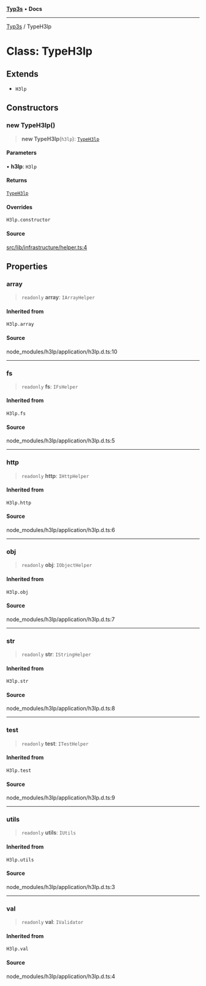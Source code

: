 [**Typ3s**](../README.md) • **Docs**

***

[Typ3s](../README.md) / TypeH3lp

# Class: TypeH3lp

## Extends

- `H3lp`

## Constructors

### new TypeH3lp()

> **new TypeH3lp**(`h3lp`): [`TypeH3lp`](TypeH3lp.md)

#### Parameters

• **h3lp**: `H3lp`

#### Returns

[`TypeH3lp`](TypeH3lp.md)

#### Overrides

`H3lp.constructor`

#### Source

[src/lib/infrastructure/helper.ts:4](https://github.com/data7expressions/typ3s/blob/0909ee19af27c380ec4b1564fafb2fe2d0d68d8d/src/lib/infrastructure/helper.ts#L4)

## Properties

### array

> `readonly` **array**: `IArrayHelper`

#### Inherited from

`H3lp.array`

#### Source

node\_modules/h3lp/application/h3lp.d.ts:10

***

### fs

> `readonly` **fs**: `IFsHelper`

#### Inherited from

`H3lp.fs`

#### Source

node\_modules/h3lp/application/h3lp.d.ts:5

***

### http

> `readonly` **http**: `IHttpHelper`

#### Inherited from

`H3lp.http`

#### Source

node\_modules/h3lp/application/h3lp.d.ts:6

***

### obj

> `readonly` **obj**: `IObjectHelper`

#### Inherited from

`H3lp.obj`

#### Source

node\_modules/h3lp/application/h3lp.d.ts:7

***

### str

> `readonly` **str**: `IStringHelper`

#### Inherited from

`H3lp.str`

#### Source

node\_modules/h3lp/application/h3lp.d.ts:8

***

### test

> `readonly` **test**: `ITestHelper`

#### Inherited from

`H3lp.test`

#### Source

node\_modules/h3lp/application/h3lp.d.ts:9

***

### utils

> `readonly` **utils**: `IUtils`

#### Inherited from

`H3lp.utils`

#### Source

node\_modules/h3lp/application/h3lp.d.ts:3

***

### val

> `readonly` **val**: `IValidator`

#### Inherited from

`H3lp.val`

#### Source

node\_modules/h3lp/application/h3lp.d.ts:4
